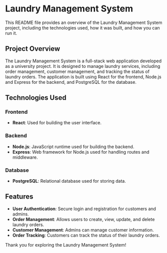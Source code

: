 # Laundry Management System

This README file provides an overview of the Laundry Management System project, including the technologies used, how it was built, and how you can run it.

## Project Overview

The Laundry Management System is a full-stack web application developed as a university project. It is designed to manage laundry services, including order management, customer management, and tracking the status of laundry orders. The application is built using React for the frontend, Node.js and Express for the backend, and PostgreSQL for the database.

## Technologies Used

### Frontend

- **React**: Used for building the user interface.

### Backend

- **Node.js**: JavaScript runtime used for building the backend.
- **Express**: Web framework for Node.js used for handling routes and middleware.

### Database

- **PostgreSQL**: Relational database used for storing data.

## Features

- **User Authentication**: Secure login and registration for customers and admins.
- **Order Management**: Allows users to create, view, update, and delete laundry orders.
- **Customer Management**: Admins can manage customer information.
- **Order Tracking**: Customers can track the status of their laundry orders.


Thank you for exploring the Laundry Management System!
